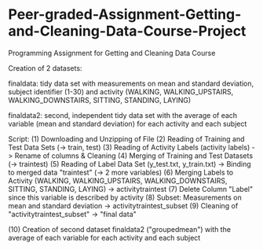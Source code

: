 # Peer-graded-Assignment-Getting-and-Cleaning-Data-Course-Project
Programming Assignment for Getting and Cleaning Data Course

Creation of 2 datasets:

finaldata: tidy data set with measurements on mean and standard deviation, subject identifier (1-30) and activity (WALKING, WALKING_UPSTAIRS, WALKING_DOWNSTAIRS, SITTING, STANDING, LAYING)

finaldata2: second, independent tidy data set with the average of each variable (mean and standard deviation) for each activity and each subject


Script:
(1) Downloading and Unzipping of File
(2) Reading of Training and Test Data Sets (-> train, test)
(3) Reading of Activity Labels  (activity labels) -> Rename of columns  & Cleaning
(4) Merging of Training and Test Datasets (-> traintest)
(5) Reading of Label Data Set (y_test.txt, y_train.txt) -> Binding to merged data "traintest" (-> 2 more variables)
(6) Merging Labels to Activity (WALKING, WALKING_UPSTAIRS, WALKING_DOWNSTAIRS, SITTING, STANDING, LAYING)
    -> activitytraintest
(7) Delete Column "Label" since this variable is described by activity
(8) Subset: Measurements on mean and standard deviation -> activitytraintest_subset
(9) Cleaning of "activitytraintest_subset" -> "final data"

(10) Creation of second dataset finaldata2 ("groupedmean") with the average of each variable for each activity and each subject

